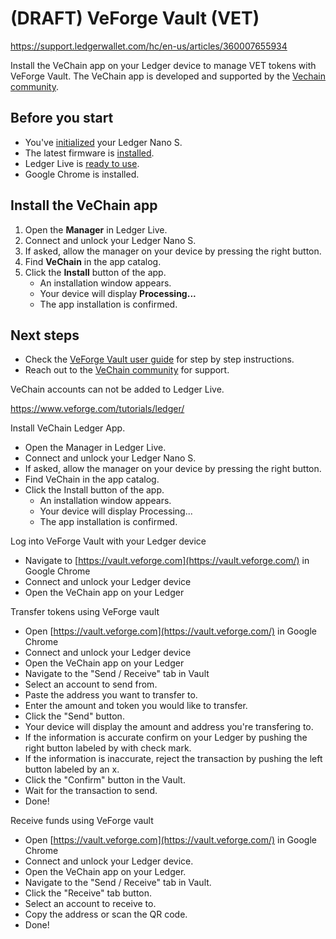 # (DRAFT) VeForge Vault (VET)

https://support.ledgerwallet.com/hc/en-us/articles/360007655934

Install the VeChain app on your Ledger device to manage VET tokens with VeForge Vault. The VeChain app is developed and supported by the [Vechain community](mailto:vault-support@veforge.com).

## Before you start

-   You've [initialized](https://support.ledgerwallet.com/hc/en-us/articles/360000613793) your Ledger Nano S.
-   The latest firmware is [installed](https://support.ledgerwallet.com/hc/en-us/articles/360002731113).
-   Ledger Live is [ready to use](https://support.ledgerwallet.com/hc/en-us/articles/360006395233).
-   Google Chrome is installed.

## Install the VeChain app

1.  Open the **Manager** in Ledger Live.
2.  Connect and unlock your Ledger Nano S.
3.  If asked, allow the manager on your device by pressing the right button.
4.  Find **VeChain** in the app catalog.
5.  Click the **Install** button of the app.
    -   An installation window appears.
    -   Your device will display **Processing...**
    -   The app installation is confirmed.

## Next steps

-   Check the [VeForge Vault user guide](https://www.veforge.com/tutorials/ledger/) for step by step instructions.
-   Reach out to the [VeChain community](mailto:vault-support@veforge.com) for support.

VeChain accounts can not be added to Ledger Live.

  

  

https://www.veforge.com/tutorials/ledger/

Install VeChain Ledger App.

-   Open the Manager in Ledger Live.
-   Connect and unlock your Ledger Nano S.
-   If asked, allow the manager on your device by pressing the right button.
-   Find VeChain in the app catalog.
-   Click the Install button of the app.
    -   An installation window appears.
    -   Your device will display Processing...
    -   The app installation is confirmed.

Log into VeForge Vault with your Ledger device

-   Navigate to [https://vault.veforge.com](https://vault.veforge.com/) in Google Chrome
-   Connect and unlock your Ledger device
-   Open the VeChain app on your Ledger

Transfer tokens using VeForge vault

-   Open [https://vault.veforge.com](https://vault.veforge.com/) in Google Chrome
-   Connect and unlock your Ledger device
-   Open the VeChain app on your Ledger
-   Navigate to the "Send / Receive" tab in Vault
-   Select an account to send from.
-   Paste the address you want to transfer to.
-   Enter the amount and token you would like to transfer.
-   Click the "Send" button.
-   Your device will display the amount and address you're transfering to.
-   If the information is accurate confirm on your Ledger by pushing the right button labeled by with check mark.
-   If the information is inaccurate, reject the transaction by pushing the left button labeled by an x.
-   Click the "Confirm" button in the Vault.
-   Wait for the transaction to send.
-   Done!

Receive funds using VeForge vault

-   Open [https://vault.veforge.com](https://vault.veforge.com/) in Google Chrome
-   Connect and unlock your Ledger device.
-   Open the VeChain app on your Ledger.
-   Navigate to the "Send / Receive" tab in Vault.
-   Click the "Receive" tab button.
-   Select an account to receive to.
-   Copy the address or scan the QR code.
-   Done!